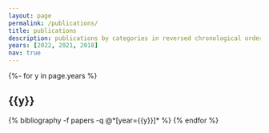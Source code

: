 ```yaml
---
layout: page
permalink: /publications/
title: publications
description: publications by categories in reversed chronological order. 
years: [2022, 2021, 2018]
nav: true
---
```

<!-- _pages/publications.md -->
<div class="publications">

{%- for y in page.years %}
  <h2 class="year">{{y}}</h2>
  {% bibliography -f papers -q @*[year={{y}}]* %}
{% endfor %}

</div>

